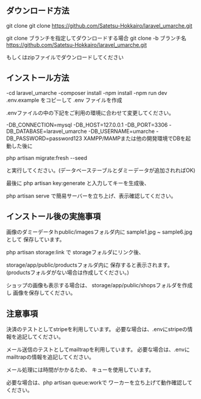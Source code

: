 ## ダウンロード方法

git clone
git clone https://github.com/Satetsu-Hokkairo/laravel_umarche.git

git clone ブランチを指定してダウンロードする場合
git clone -b ブランチ名 https://github.com/Satetsu-Hokkairo/laravel_umarche.git

もしくはzipファイルでダウンロードしてください

## インストール方法

-cd laravel_umarche
-composer install
-npm install
-npm run dev
.env.example をコピーして .env ファイルを作成

.envファイルの中の下記をご利用の環境に合わせて変更してください。

-DB_CONNECTION=mysql
-DB_HOST=127.0.0.1
-DB_PORT=3306
-DB_DATABASE=laravel_umarche
-DB_USERNAME=umarche
-DB_PASSWORD=password123
XAMPP/MAMPまたは他の開発環境でDBを起動した後に

php artisan migrate:fresh --seed

と実行してください。(データベーステーブルとダミーデータが追加されればOK)

最後に php artisan key:generate と入力してキーを生成後、

php artisan serve で簡易サーバーを立ち上げ、表示確認してください。

## インストール後の実施事項

画像のダミーデータｈpublic/imagesフォルダ内に
sample1.jpg ~ sample6.jpgとして
保存しています。

php artisan storage:link で
storageフォルダにリンク後、

storage/app/public/productsフォルダ内に
保存すると表示されます。
(productsフォルダがない場合は作成してください。)

ショップの画像も表示する場合は、
storage/app/public/shopsフォルダを作成し
画像を保存してください。

## 注意事項

決済のテストとしてstripeを利用しています。
必要な場合は、.envにstripeの情報を追記してください。

メール送信のテストとしてmailtrapを利用しています。
必要な場合は、.envにmailtrapの情報を追記してください。

メール処理には時間がかかるため、
キューを使用しています。

必要な場合は、php artisan queue:workで
ワーカーを立ち上げて動作確認してください。
